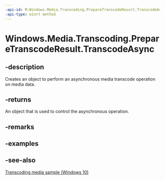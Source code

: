 ```yaml
---
-api-id: M:Windows.Media.Transcoding.PrepareTranscodeResult.TranscodeAsync
-api-type: winrt method
---
```


<!-- Method syntax
public Windows.Foundation.IAsyncActionWithProgress<double> TranscodeAsync()
-->

# Windows.Media.Transcoding.PrepareTranscodeResult.TranscodeAsync

## -description
Creates an object to perform an asynchronous media transcode operation on media data.

## -returns
An object that is used to control the asynchronous operation.

## -remarks

## -examples

## -see-also
[Transcoding media sample (Windows 10)](https://github.com/Microsoft/Windows-universal-samples/tree/master/Samples/MediaTranscoding)
